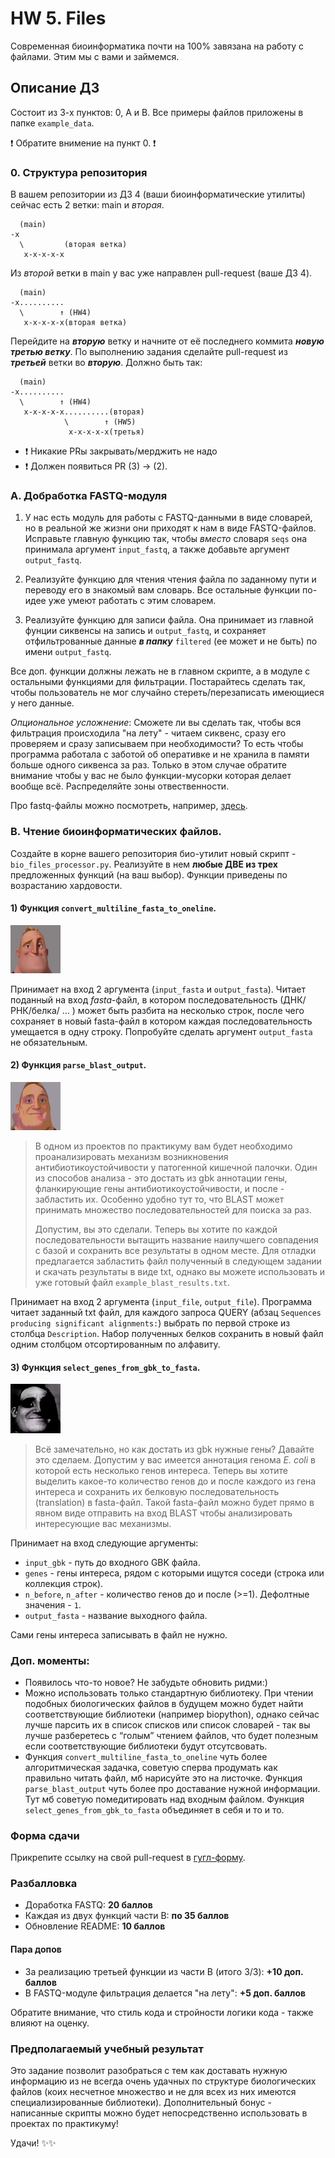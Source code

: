 # HW 5. Files

Современная биоинформатика почти на 100% завязана на работу с файлами. Этим мы с вами и займемся.

## Описание ДЗ

Состоит из 3-х пунктов: 0, A и B. Все примеры файлов приложены в папке `example_data`.

❗️ Обратите внимение на пункт 0. ❗️

### 0. Cтруктура репозитория
В вашем репозитории из ДЗ 4 (ваши биоинформатические утилиты) сейчас есть 2 ветки: main и *вторая*. 

```
  (main)
-x
  \         (вторая ветка)
   x-x-x-x-x
```




Из *второй* ветки в main у вас уже направлен pull-request (ваше ДЗ 4). 

```
  (main)
-x..........
  \        ↑ (HW4)
   x-x-x-x-x(вторая ветка)
```


Перейдите на ***вторую*** ветку и начните от её последнего коммита ***новую третью ветку***. По выполнению задания сделайте pull-request из ***третьей*** ветки во ***вторую***. Должно быть так:

```
  (main)
-x..........
  \        ↑ (HW4)
   x-x-x-x-x..........(вторая)
            \        ↑ (HW5)
             x-x-x-x-x(третья)
```


- ❗️ Никакие PRы закрывать/мерджить не надо
- ❗️ Должен появиться PR (3) -> (2). 

### A. **Добработка FASTQ-модуля**

1) У нас есть модуль для работы с FASTQ-данными в виде словарей, но в реальной же жизни они приходят к нам в виде FASTQ-файлов. Исправьте главную функцию так, чтобы *вместо* словаря `seqs` она принимала аргумент `input_fastq`, а также добавьте аргумент `output_fastq`. 

2) Реализуйте функцию для чтения чтения файла по заданному пути и переводу его в знакомый вам словарь. Все остальные функции по-идее уже умеют работать с этим словарем.

3) Реализуйте функцию для записи файла. Она принимает из главной фунции сиквенсы на запись и `output_fastq`, и сохраняет отфильтрованные данные ***в папку*** `filtered` (ее может и не быть) по имени `output_fastq`. 

Все доп. функции должны лежать не в главном скрипте, а в модуле с остальными функциями для фильтрации. Постарайтесь сделать так, чтобы пользователь не мог случайно стереть/перезаписать имеющиеся у него данные. 

*Опциональное усложнение*:
Сможете ли вы сделать так, чтобы вся фильтрация происходила "на лету" - читаем сиквенс, сразу его проверяем и сразу записываем при необходимости? То есть чтобы программа работала с заботой об оперативке и не хранила в памяти больше одного сиквенса за раз. Только в этом случае обратите внимание чтобы у вас не было функции-мусорки которая делает вообще всё. Распределяйте зоны отвественности. 

Про fastq-файлы можно посмотреть, например, [здесь](https://stepik.org/lesson/32398/step/1?unit=12379).


### B. **Чтение биоинформатических файлов.**
    
Создайте в корне вашего репозитория био-утилит новый скрипт - `bio_files_processor.py`. Реализуйте в нем **любые ДВЕ из трех** предложенных функций (на ваш выбор). Функции приведены по возрастанию хардовости. 
      
#### 1) Функция `convert_multiline_fasta_to_oneline`. 

<img src="image.png" width="80"/>

  Принимает на вход 2 аргумента (`input_fasta` и `output_fasta`). Читает поданный на вход *fasta*-файл, в котором последовательность (ДНК/РНК/белка/ … ) может быть разбита на несколько строк, после чего сохраняет в новый fasta-файл в котором каждая последовательность умещается в одну строку. Попробуйте сделать аргумент `output_fasta` не обязательным.

#### 2) Функция `parse_blast_output`.

<img src="image-1.png" width="80"/>

> В одном  из проектов по практикуму вам будет необходимо проанализировать механизм возникновения антибиотикоустойчивости у патогенной кишечной палочки. Один из способов анализа - это достать из gbk аннотации гены, фланкирующие гены антибиотикоустойчивости, и после - забластить их. Особенно удобно тут то, что BLAST может принимать множество последовательностей для поиска за раз.
>
> Допустим, вы это сделали. Теперь вы хотите по каждой последовательности вытащить название наилучшего совпадения с базой и сохранить все результаты в одном месте. Для отладки предлагается забластить файл полученный в следующем задании и скачать результаты в виде txt, однако вы можете использовать и уже готовый файл `example_blast_results.txt`.

Принимает на вход 2 аргумента (`input_file`, `output_file`). Программа читает заданный txt файл, для каждого запроса QUERY (абзац `Sequences producing significant alignments:`) выбрать по первой строке из столбца `Description`. Набор полученных белков сохранить в новый файл одним столбцом отсортированным по алфавиту.


#### 3) Функция `select_genes_from_gbk_to_fasta`. 

<img src="image-2.png" width="80"/>
   
> Всё замечательно, но как достать из gbk нужные гены? Давайте это сделаем. Допустим у вас имеется аннотация генома *E. coli* в которой есть несколько генов интереса. Теперь вы хотите выделить какое-то количество генов до и после каждого из гена интереса и сохранить их белковую последовательность (translation) в fasta-файл. Такой fasta-файл можно будет прямо в явном виде отправить на вход BLAST чтобы анализировать интересующие вас механизмы.

Принимает на вход следующие аргументы:
+ `input_gbk` - путь до входного GBK файла.
+ `genes` - гены интереса, рядом с которыми ищутся соседи (строка или коллекция строк).
+ `n_before`, `n_after` - количество генов до и послe (>=1). Дефолтные значения - `1`. 
+ `output_fasta` - название выходного файла. 

Сами гены интереса записывать в файл не нужно. 
   

### Доп. моменты:
- Появилось что-то новое? Не забудьте обновить ридми:)
- Можно использовать только стандартную библиотеку. При чтении подобных биологических файлов в будущем можно будет найти соответствующие библиотеки (например biopython), однако сейчас лучше парсить их в список списков или список словарей - так вы лучше разберетесь с “голым” чтением файлов, что будет полезным если соответствующие библиотеки будут отсутсвовать.
- Функция `convert_multiline_fasta_to_oneline` чуть более алгоритмическая задачка, советую сперва продумать как правильно читать файл, мб нарисуйте это на листочке. Функция `parse_blast_output` чуть более про доставание нужной информации. Тут мб советую помедитировать над входным файлом. Функция `select_genes_from_gbk_to_fasta` объединяет в себя и то и то.


### Форма сдачи

Прикрепите ссылку на свой pull-request в [гугл-форму](https://docs.google.com/forms/d/e/1FAIpQLSd3jFP99big0tjT41XJRCdjp6Eda5QwmRMf3WOSrecua5L9zw/viewform?usp=header). 


### Pазбалловка

- Доработка FASTQ: **20 баллов**
- Каждая из двух функций части B: **по 35 баллов**
- Обновление README: **10 баллов**


#### Пара допов 
- За реализацию третьей функции из части B (итого 3/3): **+10 доп. баллов**
- В FASTQ-модуле фильтрация делается "на лету": **+5 доп. баллов**

Обратите внимание, что стиль кода и стройности логики кода - также влияют на оценку. 



### Предполагаемый учебный результат

Это задание позволит разобраться с тем как доставать нужную информацию из не всегда очень удачных по структуре биологических файлов (коих несчетное множество и не для всех из них имеются специализированные библиотеки). Дополнительный бонус - написанные скрипты можно будет непосредственно использовать в проектах по практикуму!

Удачи! ✨✨
